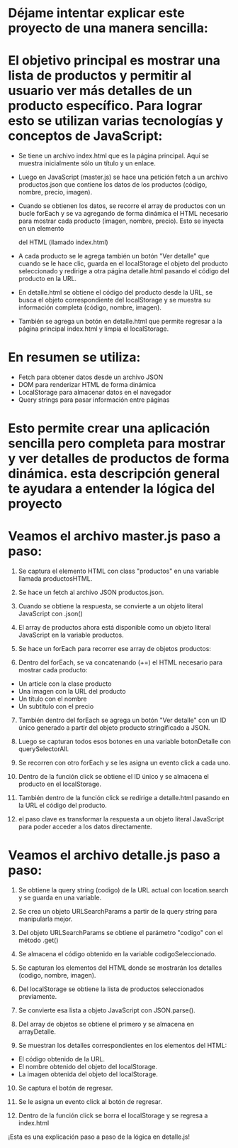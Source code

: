 # Déjame intentar explicar este proyecto de una manera sencilla:

# El objetivo principal es mostrar una lista de productos y permitir al usuario ver más detalles de un producto específico. Para lograr esto se utilizan varias tecnologías y conceptos de JavaScript:

- Se tiene un archivo index.html que es la página principal. Aquí se muestra inicialmente sólo un título y un enlace. 

- Luego en JavaScript (master.js) se hace una petición fetch a un archivo productos.json que contiene los datos de los productos (código, nombre, precio, imagen).

- Cuando se obtienen los datos, se recorre el array de productos con un bucle forEach y se va agregando de forma dinámica el HTML necesario para mostrar cada producto (imagen, nombre, precio). Esto se inyecta en un elemento <section> del HTML (llamado index.html)

- A cada producto se le agrega también un botón "Ver detalle" que cuando se le hace clic, guarda en el localStorage el objeto del producto seleccionado y redirige a otra página detalle.html pasando el código del producto en la URL.

- En detalle.html se obtiene el código del producto desde la URL, se busca el objeto correspondiente del localStorage y se muestra su información completa (código, nombre, imagen).

- También se agrega un botón en detalle.html que permite regresar a la página principal index.html y limpia el localStorage.

# En resumen se utiliza:
- Fetch para obtener datos desde un archivo JSON
- DOM para renderizar HTML de forma dinámica 
- LocalStorage para almacenar datos en el navegador
- Query strings para pasar información entre páginas

# Esto permite crear una aplicación sencilla pero completa para mostrar y ver detalles de productos de forma dinámica. esta descripción general te ayudara a entender la lógica del proyecto

 # Veamos el archivo master.js paso a paso:
 
1. Se captura el elemento HTML con class "productos" en una variable llamada productosHTML. 

2. Se hace un fetch al archivo JSON productos.json.

3. Cuando se obtiene la respuesta, se convierte a un objeto literal JavaScript con .json()

4. El array de productos ahora está disponible como un objeto literal JavaScript en la variable productos.

5. Se hace un forEach para recorrer ese array de objetos productos:

6. Dentro del forEach, se va concatenando (+=) el HTML necesario para mostrar cada producto:

- Un article con la clase producto 
- Una imagen con la URL del producto
- Un título con el nombre
- Un subtítulo con el precio

7. También dentro del forEach se agrega un botón "Ver detalle" con un ID único generado a partir del objeto producto stringificado a JSON.

8. Luego se capturan todos esos botones en una variable botonDetalle con querySelectorAll.

9. Se recorren con otro forEach y se les asigna un evento click a cada uno. 

10. Dentro de la función click se obtiene el ID único y se almacena el producto en el localStorage.

11. También dentro de la función click se redirige a detalle.html pasando en la URL el código del producto.

12. el paso clave es transformar la respuesta a un objeto literal JavaScript para poder acceder a los datos directamente.

# Veamos el archivo detalle.js paso a paso:

1. Se obtiene la query string (codigo) de la URL actual con location.search y se guarda en una variable.

2. Se crea un objeto URLSearchParams a partir de la query string para manipularla mejor.

3. Del objeto URLSearchParams se obtiene el parámetro "codigo" con el método .get()

4. Se almacena el código obtenido en la variable codigoSeleccionado.

5. Se capturan los elementos del HTML donde se mostrarán los detalles (codigo, nombre, imagen).

6. Del localStorage se obtiene la lista de productos seleccionados previamente.

7. Se convierte esa lista a objeto JavaScript con JSON.parse().

8. Del array de objetos se obtiene el primero y se almacena en arrayDetalle.

9. Se muestran los detalles correspondientes en los elementos del HTML:

- El código obtenido de la URL.
- El nombre obtenido del objeto del localStorage. 
- La imagen obtenida del objeto del localStorage.

10. Se captura el botón de regresar.

11. Se le asigna un evento click al botón de regresar.

12. Dentro de la función click se borra el localStorage y se regresa a index.html

<p>¡Esta es una explicación paso a paso de la lógica en detalle.js!</p>